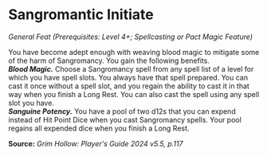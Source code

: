 # Sangromantic Initiate
*General Feat (Prerequisites: Level 4+; Spellcasting or Pact Magic Feature)*

You have become adept enough with weaving blood magic to mitigate some of the harm of Sangromancy. You gain the following benefits.  
***Blood Magic.*** Choose a Sangromancy spell from any spell list of a level for which you have spell slots. You always have that spell prepared. You can cast it once without a spell slot, and you regain the ability to cast it in that way when you finish a Long Rest. You can also cast the spell using any spell slot you have.  
***Sanguine Potency.*** You have a pool of two d12s that you can expend instead of Hit Point Dice when you cast Sangromancy spells. Your pool regains all expended dice when you finish a Long Rest.

**Source:** *Grim Hollow: Player's Guide 2024 v5.5, p.117*